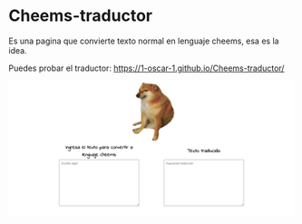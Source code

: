 # Cheems-traductor
Es una pagina que convierte texto normal en lenguaje cheems, esa es la idea.

Puedes probar el traductor: https://1-oscar-1.github.io/Cheems-traductor/

![Imagen sobre como se ve el sitio web](https://raw.githubusercontent.com/1-Oscar-1/Cheems-traductor/master/preview.png)
